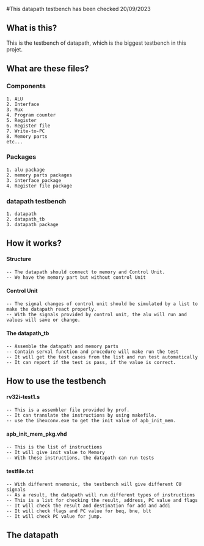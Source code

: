 #This datapath testbench has been checked 20/09/2023

## What is this?
This is the testbench of datapath, which is the biggest testbench in this projet.

## What are these files?

### Components
	1. ALU
	2. Interface
	3. Mux
	4. Program counter
	5. Register 
	6. Register file
	7. Write-to-PC
	8. Memory parts
	etc...

### Packages
	1. alu package
	2. memory parts packages
	3. interface package
	4. Register file package
	
### datapath testbench
	1. datapath 
	2. datapath_tb
	3. datapath package
	
## How it works?
#### Structure
	-- The datapath should connect to memory and Control Unit. 
	-- We have the memory part but without control Unit
	
#### Control Unit
	-- The signal changes of control unit should be simulated by a list to make the datapath react properly.
	-- With the signals provided by control unit, the alu will run and values will save or change.
	
#### The datapath_tb
	-- Assemble the datapath and memory parts
	-- Contain serval function and procedure will make run the test
	-- It will get the test cases from the list and run test automatically
	-- It can report if the test is pass, if the value is correct.

## How to use the testbench

#### rv32i-test1.s
	-- This is a assembler file provided by prof.
	-- It can translate the instructions by using makefile.
	-- use the ihexconv.exe to get the init value of apb_init_mem.
	
#### apb_init_mem_pkg.vhd
	-- This is the list of instructions
	-- It will give init value to Memory
	-- With these instructions, the datapath can run tests
	
#### testfile.txt	
	-- With different mnemonic, the testbench will give different CU signals
	-- As a result, the datapath will run different types of instructions
	-- This is a list for checking the result, address, PC value and flags
	-- It will check the result and destination for add and addi
	-- It will check flags and PC value for beq, bne, blt
	-- It will check PC value for jump.
	
	
## The datapath 